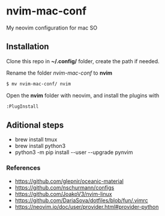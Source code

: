 # nvim-mac-conf
My neovim configuration for mac SO

## Installation

Clone this repo in **~/.config/** folder, create the path if needed.

Rename the folder _nvim-mac-conf_ to **nvim**

```sh
$ mv nvim-mac-conf/ nvim
```

Open the **nvim** folder with neovim, and install the plugins with
```sh
:PlugInstall
```


## Aditional steps
- brew install tmux
- brew install python3
- python3 -m pip install --user --upgrade pynvim

### References
- https://github.com/glepnir/oceanic-material
- https://github.com/nschurmann/configs
- https://github.com/JoakoV3/nvim-linux
- https://github.com/DariaSova/dotfiles/blob/fun/.vimrc
- https://neovim.io/doc/user/provider.html#provider-python

